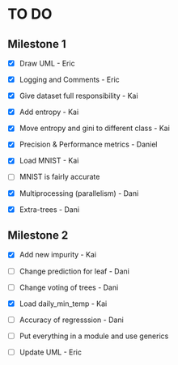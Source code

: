 # TO DO

## Milestone 1

- [X] Draw UML - Eric

- [x] Logging and Comments - Eric

- [x] Give dataset full responsibility - Kai

- [x] Add entropy - Kai

- [x] Move entropy and gini to different class - Kai

- [x] Precision & Performance metrics - Daniel

- [x] Load MNIST - Kai

- [ ] MNIST is fairly accurate

- [x] Multiprocessing (parallelism) - Dani

- [x] Extra-trees - Dani

## Milestone 2

- [x] Add new impurity - Kai

- [ ] Change prediction for leaf - Dani

- [ ] Change voting of trees - Dani

- [x] Load daily_min_temp - Kai

- [ ] Accuracy of regresssion - Dani

- [ ] Put everything in a module and use generics

- [ ] Update UML - Eric
